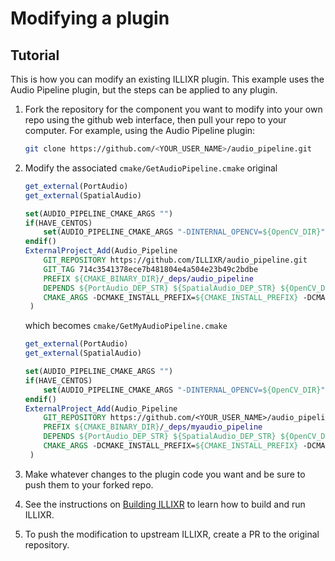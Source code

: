 # Modifying a plugin

## Tutorial

This is how you can modify an existing ILLIXR plugin. This example uses the Audio Pipeline plugin, but the steps can be applied to any plugin.

1.  Fork the repository for the component you want to modify into your own repo using the github
    web interface, then pull your repo to your computer. For example, using the Audio Pipeline plugin:
    ```bash
    git clone https://github.com/<YOUR_USER_NAME>/audio_pipeline.git
    ```

        

1.  Modify the associated `cmake/GetAudioPipeline.cmake`
    original
    ```cmake
    get_external(PortAudio)
    get_external(SpatialAudio)

    set(AUDIO_PIPELINE_CMAKE_ARGS "")
    if(HAVE_CENTOS)
        set(AUDIO_PIPELINE_CMAKE_ARGS "-DINTERNAL_OPENCV=${OpenCV_DIR}")
    endif()
    ExternalProject_Add(Audio_Pipeline
        GIT_REPOSITORY https://github.com/ILLIXR/audio_pipeline.git
        GIT_TAG 714c3541378ece7b481804e4a504e23b49c2bdbe
        PREFIX ${CMAKE_BINARY_DIR}/_deps/audio_pipeline
        DEPENDS ${PortAudio_DEP_STR} ${SpatialAudio_DEP_STR} ${OpenCV_DEP_STR}
        CMAKE_ARGS -DCMAKE_INSTALL_PREFIX=${CMAKE_INSTALL_PREFIX} -DCMAKE_BUILD_TYPE=${CMAKE_BUILD_TYPE} -DCMAKE_CXX_FLAGS=-L${CMAKE_INSTALL_PREFIX}/lib\ -L${CMAKE_INSTALL_PREFIX}/lib64 -DILLIXR_ROOT=${PROJECT_SOURCE_DIR}/include -DCMAKE_PREFIX_PATH=${CMAKE_INSTALL_PREFIX} -DCMAKE_INSTALL_LIBDIR=lib -DILLIXR_BUILD_SUFFIX=${ILLIXR_BUILD_SUFFIX} ${AUDIO_PIPELINE_CMAKE_ARGS}
     )
    ```
    which becomes `cmake/GetMyAudioPipeline.cmake`
    ```cmake
    get_external(PortAudio)
    get_external(SpatialAudio)

    set(AUDIO_PIPELINE_CMAKE_ARGS "")
    if(HAVE_CENTOS)
        set(AUDIO_PIPELINE_CMAKE_ARGS "-DINTERNAL_OPENCV=${OpenCV_DIR}")
    endif()
    ExternalProject_Add(Audio_Pipeline
        GIT_REPOSITORY https://github.com/<YOUR_USER_NAME>/audio_pipeline.git
        PREFIX ${CMAKE_BINARY_DIR}/_deps/myaudio_pipeline
        DEPENDS ${PortAudio_DEP_STR} ${SpatialAudio_DEP_STR} ${OpenCV_DEP_STR}
        CMAKE_ARGS -DCMAKE_INSTALL_PREFIX=${CMAKE_INSTALL_PREFIX} -DCMAKE_BUILD_TYPE=${CMAKE_BUILD_TYPE} -DCMAKE_CXX_FLAGS=-L${CMAKE_INSTALL_PREFIX}/lib\ -L${CMAKE_INSTALL_PREFIX}/lib64 -DILLIXR_ROOT=${PROJECT_SOURCE_DIR}/include -DCMAKE_PREFIX_PATH=${CMAKE_INSTALL_PREFIX} -DCMAKE_INSTALL_LIBDIR=lib -DILLIXR_BUILD_SUFFIX=${ILLIXR_BUILD_SUFFIX} ${AUDIO_PIPELINE_CMAKE_ARGS}
     )
    ```
   
1.  Make whatever changes to the plugin code you want and be sure to push them to your forked repo.

1.  See the instructions on [Building ILLIXR][10] to learn how to build and run ILLIXR.

1.  To push the modification to upstream ILLIXR, create a PR to the original repository.


[//]: # (- Internal -)

[10]:   building_illixr.md
